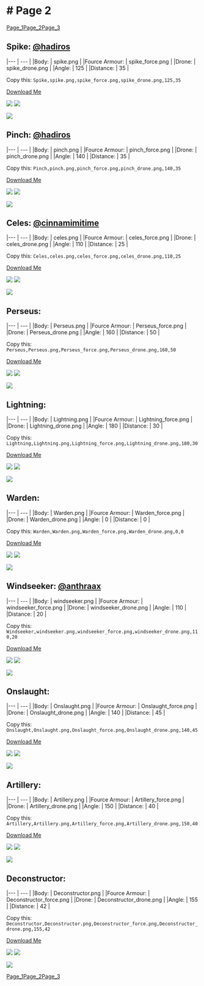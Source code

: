 # # Page 2
[Page_1](./Page_1.md)[Page_2](./Page_2.md)[Page_3](./Page_3.md)
## **Spike**: [@hadiros](https://discord.com/users/266028842395631629)

|--- | --- | 
|Body: | spike.png | 
|Fource Armour: | spike_force.png | 
|Drone: | spike_drone.png | 
|Angle: | 125 | 
|Distance: | 35 | 

Copy this: `Spike,spike.png,spike_force.png,spike_drone.png,125,35`

[Download Me](../assets/zips/Spike.zip)

![](../custom_skins/spike.png)
![](../custom_skins/spike_force.png)

![](../custom_skins/spike_drone.png)


## **Pinch**: [@hadiros](https://discord.com/users/266028842395631629)

|--- | --- | 
|Body: | pinch.png | 
|Fource Armour: | pinch_force.png | 
|Drone: | pinch_drone.png | 
|Angle: | 140 | 
|Distance: | 35 | 

Copy this: `Pinch,pinch.png,pinch_force.png,pinch_drone.png,140,35`

[Download Me](../assets/zips/Pinch.zip)

![](../custom_skins/pinch.png)
![](../custom_skins/pinch_force.png)

![](../custom_skins/pinch_drone.png)


## **Celes**: [@cinnamimitime](https://discord.com/users/161502244284530688)

|--- | --- | 
|Body: | celes.png | 
|Fource Armour: | celes_force.png | 
|Drone: | celes_drone.png | 
|Angle: | 110 | 
|Distance: | 25 | 

Copy this: `Celes,celes.png,celes_force.png,celes_drone.png,110,25`

[Download Me](../assets/zips/Celes.zip)

![](../custom_skins/celes.png)
![](../custom_skins/celes_force.png)

![](../custom_skins/celes_drone.png)


## **Perseus**: 

|--- | --- | 
|Body: | Perseus.png | 
|Fource Armour: | Perseus_force.png | 
|Drone: | Perseus_drone.png | 
|Angle: | 160 | 
|Distance: | 50 | 

Copy this: `Perseus,Perseus.png,Perseus_force.png,Perseus_drone.png,160,50`

[Download Me](../assets/zips/Perseus.zip)

![](../custom_skins/Perseus.png)
![](../custom_skins/Perseus_force.png)

![](../custom_skins/Perseus_drone.png)


## **Lightning**: 

|--- | --- | 
|Body: | Lightning.png | 
|Fource Armour: | Lightning_force.png | 
|Drone: | Lightning_drone.png | 
|Angle: | 180 | 
|Distance: | 30 | 

Copy this: `Lightning,Lightning.png,Lightning_force.png,Lightning_drone.png,180,30`

[Download Me](../assets/zips/Lightning.zip)

![](../custom_skins/Lightning.png)
![](../custom_skins/Lightning_force.png)

![](../custom_skins/Lightning_drone.png)


## **Warden**: 

|--- | --- | 
|Body: | Warden.png | 
|Fource Armour: | Warden_force.png | 
|Drone: | Warden_drone.png | 
|Angle: | 0 | 
|Distance: | 0 | 

Copy this: `Warden,Warden.png,Warden_force.png,Warden_drone.png,0,0`

[Download Me](../assets/zips/Warden.zip)

![](../custom_skins/Warden.png)
![](../custom_skins/Warden_force.png)

![](../custom_skins/Warden_drone.png)


## **Windseeker**: [@anthraax](https://discord.com/users/211671269882462218)

|--- | --- | 
|Body: | windseeker.png | 
|Fource Armour: | windseeker_force.png | 
|Drone: | windseeker_drone.png | 
|Angle: | 110 | 
|Distance: | 20 | 

Copy this: `Windseeker,windseeker.png,windseeker_force.png,windseeker_drone.png,110,20`

[Download Me](../assets/zips/Windseeker.zip)

![](../custom_skins/windseeker.png)
![](../custom_skins/windseeker_force.png)

![](../custom_skins/windseeker_drone.png)


## **Onslaught**: 

|--- | --- | 
|Body: | Onslaught.png | 
|Fource Armour: | Onslaught_force.png | 
|Drone: | Onslaught_drone.png | 
|Angle: | 140 | 
|Distance: | 45 | 

Copy this: `Onslaught,Onslaught.png,Onslaught_force.png,Onslaught_drone.png,140,45`

[Download Me](../assets/zips/Onslaught.zip)

![](../custom_skins/Onslaught.png)
![](../custom_skins/Onslaught_force.png)

![](../custom_skins/Onslaught_drone.png)


## **Artillery**: 

|--- | --- | 
|Body: | Artillery.png | 
|Fource Armour: | Artillery_force.png | 
|Drone: | Artillery_drone.png | 
|Angle: | 150 | 
|Distance: | 40 | 

Copy this: `Artillery,Artillery.png,Artillery_force.png,Artillery_drone.png,150,40`

[Download Me](../assets/zips/Artillery.zip)

![](../custom_skins/Artillery.png)
![](../custom_skins/Artillery_force.png)

![](../custom_skins/Artillery_drone.png)


## **Deconstructor**: 

|--- | --- | 
|Body: | Deconstructor.png | 
|Fource Armour: | Deconstructor_force.png | 
|Drone: | Deconstructor_drone.png | 
|Angle: | 155 | 
|Distance: | 42 | 

Copy this: `Deconstructor,Deconstructor.png,Deconstructor_force.png,Deconstructor_drone.png,155,42`

[Download Me](../assets/zips/Deconstructor.zip)

![](../custom_skins/Deconstructor.png)
![](../custom_skins/Deconstructor_force.png)

![](../custom_skins/Deconstructor_drone.png)

[Page_1](./Page_1.md)[Page_2](./Page_2.md)[Page_3](./Page_3.md)